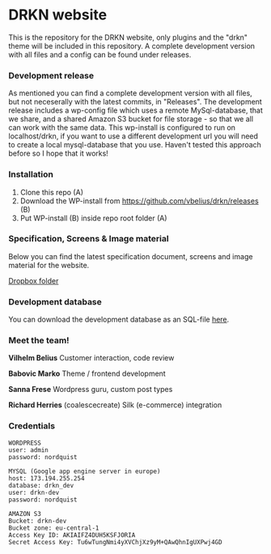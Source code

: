 # DRKN website

This is the repository for the DRKN website, only plugins and the "drkn" theme will be included in this repository.  A complete development version with all files and a config can be found under releases.

### Development release

As mentioned you can find a complete development version with all files, but not neceserally with the latest commits, in "Releases". The development release includes a wp-config file which uses a remote MySql-database, that we share, and a shared Amazon S3 bucket for file storage - so that we all can work with the same data. This wp-install is configured to run on localhost/drkn, if you want to use a different development url you will need to create a local mysql-database that you use. Haven't tested this approach before so I hope that it works!

### Installation

1. Clone this repo (A)
2. Download the WP-install from https://github.com/vbelius/drkn/releases (B)
3. Put WP-install (B) inside repo root folder (A)

### Specification, Screens & Image material

Below you can find the latest specification document, screens and image material for the website.

[Dropbox folder](https://www.dropbox.com/sh/p0l7i6cyq9g5lo8/AADz_Fu-dEpLV5oByI-5EDD_a?dl=0)

### Development database

You can download the development database as an SQL-file [here](http://www.vbelius.se/drkn-demo/.push/downloaddb.php).

### Meet the team!

**Vilhelm Belius**
Customer interaction, code review

**Babovic Marko**
Theme / frontend development

**Sanna Frese**
Wordpress guru, custom post types

**Richard Herries** (coalescecreate)
Silk (e-commerce) integration

### Credentials

```
WORDPRESS
user: admin
password: nordquist
```
```
MYSQL (Google app engine server in europe)
host: 173.194.255.254
database: drkn_dev
user: drkn-dev
password: nordquist
```
```
AMAZON S3
Bucket: drkn-dev
Bucket zone: eu‑central‑1
Access Key ID: AKIAIFZ4DUH5KSFJORIA
Secret Access Key: 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
```
